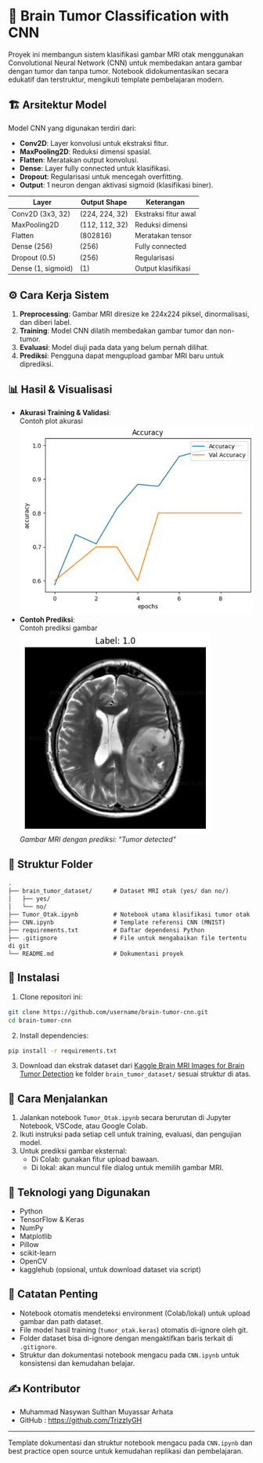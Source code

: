 # 🧠 Brain Tumor Classification with CNN

Proyek ini membangun sistem klasifikasi gambar MRI otak menggunakan Convolutional Neural Network (CNN) untuk membedakan antara gambar dengan tumor dan tanpa tumor. Notebook didokumentasikan secara edukatif dan terstruktur, mengikuti template pembelajaran modern.

## 🏗️ Arsitektur Model

Model CNN yang digunakan terdiri dari:
- **Conv2D**: Layer konvolusi untuk ekstraksi fitur.
- **MaxPooling2D**: Reduksi dimensi spasial.
- **Flatten**: Meratakan output konvolusi.
- **Dense**: Layer fully connected untuk klasifikasi.
- **Dropout**: Regularisasi untuk mencegah overfitting.
- **Output**: 1 neuron dengan aktivasi sigmoid (klasifikasi biner).

| Layer            | Output Shape      | Keterangan                |
|------------------|------------------|---------------------------|
| Conv2D (3x3, 32) | (224, 224, 32)   | Ekstraksi fitur awal      |
| MaxPooling2D     | (112, 112, 32)   | Reduksi dimensi           |
| Flatten          | (802816)         | Meratakan tensor          |
| Dense (256)      | (256)            | Fully connected           |
| Dropout (0.5)    | (256)            | Regularisasi              |
| Dense (1, sigmoid)| (1)             | Output klasifikasi        |

## ⚙️ Cara Kerja Sistem

1. **Preprocessing**: Gambar MRI diresize ke 224x224 piksel, dinormalisasi, dan diberi label.
2. **Training**: Model CNN dilatih membedakan gambar tumor dan non-tumor.
3. **Evaluasi**: Model diuji pada data yang belum pernah dilihat.
4. **Prediksi**: Pengguna dapat mengupload gambar MRI baru untuk diprediksi.

## 📊 Hasil & Visualisasi

- **Akurasi Training & Validasi**:  
  Contoh plot akurasi
  ![alt text](image.png)
- **Contoh Prediksi**:  
  Contoh prediksi gambar
  ![alt text](image-1.png)  
  _Gambar MRI dengan prediksi: "Tumor detected"_

## 📁 Struktur Folder

```
.
├── brain_tumor_dataset/      # Dataset MRI otak (yes/ dan no/)
│   ├── yes/
│   └── no/
├── Tumor_Otak.ipynb          # Notebook utama klasifikasi tumor otak
├── CNN.ipynb                 # Template referensi CNN (MNIST)
├── requirements.txt          # Daftar dependensi Python
├── .gitignore                # File untuk mengabaikan file tertentu di git
└── README.md                 # Dokumentasi proyek
```

## 🔧 Instalasi

1. Clone repositori ini:

```bash
git clone https://github.com/username/brain-tumor-cnn.git
cd brain-tumor-cnn
```

2. Install dependencies:

```bash
pip install -r requirements.txt
```

3. Download dan ekstrak dataset dari [Kaggle Brain MRI Images for Brain Tumor Detection](https://www.kaggle.com/datasets/navoneel/brain-mri-images-for-brain-tumor-detection) ke folder `brain_tumor_dataset/` sesuai struktur di atas.

## 🚀 Cara Menjalankan

1. Jalankan notebook `Tumor_Otak.ipynb` secara berurutan di Jupyter Notebook, VSCode, atau Google Colab.
2. Ikuti instruksi pada setiap cell untuk training, evaluasi, dan pengujian model.
3. Untuk prediksi gambar eksternal:
   - Di Colab: gunakan fitur upload bawaan.
   - Di lokal: akan muncul file dialog untuk memilih gambar MRI.

## 🧠 Teknologi yang Digunakan

- Python
- TensorFlow & Keras
- NumPy
- Matplotlib
- Pillow
- scikit-learn
- OpenCV
- kagglehub (opsional, untuk download dataset via script)

## 📝 Catatan Penting

- Notebook otomatis mendeteksi environment (Colab/lokal) untuk upload gambar dan path dataset.
- File model hasil training (`tumor_otak.keras`) otomatis di-ignore oleh git.
- Folder dataset bisa di-ignore dengan mengaktifkan baris terkait di `.gitignore`.
- Struktur dan dokumentasi notebook mengacu pada `CNN.ipynb` untuk konsistensi dan kemudahan belajar.

## ✍️ Kontributor
- Muhammad Nasywan Sulthan Muyassar Arhata
- GitHub : https://github.com/TrizzlyGH

---
Template dokumentasi dan struktur notebook mengacu pada `CNN.ipynb` dan best practice open source untuk kemudahan replikasi dan pembelajaran.